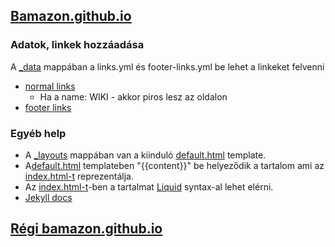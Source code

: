 ## [Bamazon.github.io](https://bamazon.github.io/)
### Adatok, linkek hozzáadása
A [_data](/_data) mappában a links.yml és footer-links.yml be lehet a linkeket felvenni
- [normal links](/_data/links.yml)
  - Ha a name: WIKI - akkor piros lesz az oldalon
- [footer links](/_data/footer-links.yml)
### Egyéb help
- A [_layouts](/_layouts) mappában van a kiinduló [default.html](/_layouts/default.html) template.
- A[default.html](/_layouts/default.html) templateben "{{content}}" be helyeződik a tartalom ami az [index.html-t](/index.html) reprezentálja.
- Az [index.html-t](/index.html)-ben a tartalmat [Liquid](https://shopify.github.io/liquid/) syntax-al lehet elérni.
- [Jekyll docs](https://jekyllrb.com/docs/)

## [Régi bamazon.github.io](https://bamazon.github.io/old.html)
